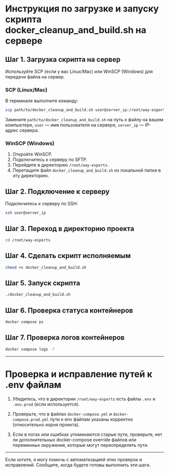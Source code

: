 # Инструкция по загрузке и запуску скрипта docker_cleanup_and_build.sh на сервере

## Шаг 1. Загрузка скрипта на сервер

Используйте SCP (если у вас Linux/Mac) или WinSCP (Windows) для передачи файла на сервер.

### SCP (Linux/Mac)

В терминале выполните команду:

```bash
scp path/to/docker_cleanup_and_build.sh user@server_ip:/root/way-esports/
```

Замените `path/to/docker_cleanup_and_build.sh` на путь к файлу на вашем компьютере, `user` — имя пользователя на сервере, `server_ip` — IP-адрес сервера.

### WinSCP (Windows)

1. Откройте WinSCP.
2. Подключитесь к серверу по SFTP.
3. Перейдите в директорию `/root/way-esports`.
4. Перетащите файл `docker_cleanup_and_build.sh` из локальной папки в эту директорию.

## Шаг 2. Подключение к серверу

Подключитесь к серверу по SSH:

```bash
ssh user@server_ip
```

## Шаг 3. Переход в директорию проекта

```bash
cd /root/way-esports
```

## Шаг 4. Сделать скрипт исполняемым

```bash
chmod +x docker_cleanup_and_build.sh
```

## Шаг 5. Запуск скрипта

```bash
./docker_cleanup_and_build.sh
```

## Шаг 6. Проверка статуса контейнеров

```bash
docker compose ps
```

## Шаг 7. Проверка логов контейнеров

```bash
docker compose logs -f
```

---

# Проверка и исправление путей к .env файлам

1. Убедитесь, что в директории `/root/way-esports` есть файлы `.env` и `.env.prod` (если используется).

2. Проверьте, что в файлах `docker-compose.yml` и `docker-compose.prod.yml` пути к env файлам указаны корректно (относительно корня проекта).

3. Если в логах или ошибках упоминаются старые пути, проверьте, нет ли дополнительных docker-compose override файлов или переменных окружения, которые могут переопределять пути.

---

Если хотите, я могу помочь с автоматизацией этих проверок и исправлений. Сообщите, когда будете готовы выполнить эти шаги.

